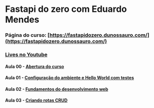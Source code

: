 # Fastapi do zero com Eduardo Mendes

### Página do curso: [https://fastapidozero.dunossauro.com/](https://fastapidozero.dunossauro.com/)

### <u>Lives no Youtube</u>

#### Aula 00 - [Abertura do curso](https://www.youtube.com/watch?v=QShMRcicxnE&list=PLOQgLBuj2-3IuFbt-wJw2p2NiV9WTRzIP&index=1)

#### Aula 01 - [Configuração do ambiente e Hello World com testes](https://www.youtube.com/watch?v=-Pi5AmOfL2s&list=PLOQgLBuj2-3IuFbt-wJw2p2NiV9WTRzIP&index=2)

#### Aula 02 - [Fundamentos do desenvolvimento web](https://www.youtube.com/watch?v=2zCrXGc4QME&list=PLOQgLBuj2-3IuFbt-wJw2p2NiV9WTRzIP&index=3)

#### Aula 03 - [Criando rotas CRUD](https://www.youtube.com/watch?v=WnhDgVLYfx0&list=PLOQgLBuj2-3IuFbt-wJw2p2NiV9WTRzIP&index=4)
